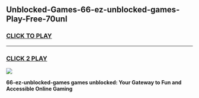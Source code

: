 
## Unblocked-Games-66-ez-unblocked-games-Play-Free-70unl
<h3>
<a href="https://premium76.site?title=66-ez-unblocked-games&ref=19M">CLICK TO PLAY</a></h3>
<hr>

<h3>
<a href="https://premium76.site?title=66-ez-unblocked-games&ref=19M">CLICK 2 PLAY</a>
  
</h3>

<a href="https://premium76.site?title=66-ez-unblocked-games&ref=19M"><img src="https://clearcache.store/games.png"></a>


**66-ez-unblocked-games games unblocked: Your Gateway to Fun and Accessible Online Gaming**
